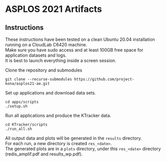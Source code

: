 # ASPLOS 2021 Artifacts

## Instructions  
These instructions have been tested on a clean Ubuntu 20.04 installation running on a CloudLab C6420 machine.  
Make sure you have sudo access and at least 100GB free space for application datasets and logs.  
It is best to launch everything inside a screen session.

Clone the repository and submodules
```
git clone --recurse-submodules https://github.com/project-kona/asplos21-ae.git  
```

Set up applications and download data sets.
```
cd apps/scripts
./setup.sh
```

Run all applications and produce the KTracker data. 
```
cd KTracker/scripts  
./run_all.sh  
```

All output data and plots will be generated in the `results` directory.  
For each run, a new directory is created `res_<date>`.   
The generated plots are in a `plots` directory, under this `res_<date>` directory (redis\_amplif.pdf and results\_wp.pdf).  

